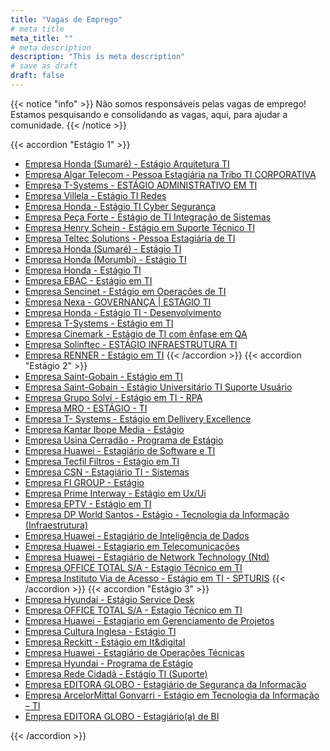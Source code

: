 ```yaml
---
title: "Vagas de Emprego"
# meta title
meta_title: ""
# meta description
description: "This is meta description"
# save as draft
draft: false
---
```


{{< notice "info" >}}
Não somos responsáveis pelas vagas de emprego! Estamos pesquisando e consolidando as vagas, aqui, para ajudar a comunidade.
{{< /notice >}}

<!-- <hr> -->
<!-- ### Estágio -->

<!-- - [Empresa XXX - XXX](https) -->

{{< accordion "Estágio 1" >}}
- [Empresa Honda (Sumaré) - Estágio Arquitetura TI](https://honda.gupy.io/job/eyJqb2JJZCI6NzUwMDUyOSwic291cmNlIjoiZ3VweV9wb3J0YWwifQ==?jobBoardSource=gupy_portal)
- [Empresa Algar Telecom - Pessoa Estagiária na Tribo TI CORPORATIVA](https://algartelecom.gupy.io/job/eyJqb2JJZCI6NzQ3MjA2OCwic291cmNlIjoiZ3VweV9wb3J0YWwifQ==?jobBoardSource=gupy_portal)
- [Empresa T-Systems - ESTÁGIO ADMINISTRATIVO EM TI](https://t-systems.gupy.io/job/eyJqb2JJZCI6NzYwMjU0MCwic291cmNlIjoiZ3VweV9wb3J0YWwifQ==?jobBoardSource=gupy_portal)
- [Empresa Villela - Estágio TI Redes](https://villelabrasilbank.gupy.io/job/eyJqb2JJZCI6NzU5OTYwNSwic291cmNlIjoiZ3VweV9wb3J0YWwifQ==?jobBoardSource=gupy_portal)
- [Empresa Honda - Estágio TI Cyber Segurança](https://honda.gupy.io/job/eyJqb2JJZCI6NzU1MzA3OSwic291cmNlIjoiZ3VweV9wb3J0YWwifQ==?jobBoardSource=gupy_portal)
- [Empresa Peça Forte - Estágio de TI Integração de Sistemas](https://gruporeal.gupy.io/job/eyJqb2JJZCI6NzU5NzQ3Mywic291cmNlIjoiZ3VweV9wb3J0YWwifQ==?jobBoardSource=gupy_portal)
- [Empresa Henry Schein - Estágio em Suporte Técnico TI](https://henryschein.gupy.io/job/eyJqb2JJZCI6NzU5NDAzNSwic291cmNlIjoiZ3VweV9wb3J0YWwifQ==?jobBoardSource=gupy_portal)
- [Empresa Teltec Solutions - Pessoa Estagiária de TI](https://teltecsolutions.gupy.io/job/eyJqb2JJZCI6NzU2NjUzOSwic291cmNlIjoiZ3VweV9wb3J0YWwifQ==?jobBoardSource=gupy_portal)
- [Empresa Honda (Sumaré) - Estágio TI](https://honda.gupy.io/job/eyJqb2JJZCI6NzU1MzA3NSwic291cmNlIjoiZ3VweV9wb3J0YWwifQ==?jobBoardSource=gupy_portal)
- [Empresa Honda (Morumbi) - Estágio TI](https://honda.gupy.io/job/eyJqb2JJZCI6NzU1MjI3Nywic291cmNlIjoiZ3VweV9wb3J0YWwifQ==?jobBoardSource=gupy_portal)
- [Empresa Honda - Estágio TI](https://honda.gupy.io/job/eyJqb2JJZCI6NzU1MjI3Nywic291cmNlIjoiZ3VweV9wb3J0YWwifQ==?jobBoardSource=gupy_portal)
- [Empresa EBAC - Estágio em TI](https://ebac.gupy.io/job/eyJqb2JJZCI6NzU2MTU0OSwic291cmNlIjoiZ3VweV9wb3J0YWwifQ==?jobBoardSource=gupy_portal)
- [Empresa Sencinet - Estágio em Operações de TI](https://sencinetbrasil.gupy.io/job/eyJqb2JJZCI6NzU0NDcwMiwic291cmNlIjoiZ3VweV9wb3J0YWwifQ==?jobBoardSource=gupy_portal)
- [Empresa Nexa - GOVERNANÇA | ESTÁGIO TI](https://nexatecnologia.gupy.io/job/eyJqb2JJZCI6NzUxMzUyOCwic291cmNlIjoiZ3VweV9wb3J0YWwifQ==?jobBoardSource=gupy_portal)
- [Empresa Honda - Estágio TI - Desenvolvimento](https://honda.gupy.io/job/eyJqb2JJZCI6NzQwNTY1NSwic291cmNlIjoiZ3VweV9wb3J0YWwifQ==?jobBoardSource=gupy_portal)
- [Empresa T-Systems - Estágio em TI](https://t-systems.gupy.io/job/eyJqb2JJZCI6NzQ5MjYzMywic291cmNlIjoiZ3VweV9wb3J0YWwifQ==?jobBoardSource=gupy_portal)
- [Empresa Cinemark - Estágio de TI com ênfase em QA](https://cinemark.gupy.io/job/eyJqb2JJZCI6NzQ5MjMxMCwic291cmNlIjoiZ3VweV9wb3J0YWwifQ==?jobBoardSource=gupy_portal)
- [Empresa Solinftec - ESTÁGIO INFRAESTRUTURA TI](https://solinftec.gupy.io/job/eyJqb2JJZCI6NzQ1ODUzMywic291cmNlIjoiZ3VweV9wb3J0YWwifQ==?jobBoardSource=gupy_portal)
- [Empresa RENNER - Estágio em TI](https://encantech.gupy.io/job/eyJqb2JJZCI6NzQ1MjA2OSwic291cmNlIjoiZ3VweV9wb3J0YWwifQ==?jobBoardSource=gupy_portal)
{{< /accordion >}}
{{< accordion "Estágio 2" >}}
- [Empresa Saint-Gobain - Estágio em TI](https://saintgobainbrasil.gupy.io/job/eyJqb2JJZCI6NzQzOTg2Nywic291cmNlIjoiZ3VweV9wb3J0YWwifQ==?jobBoardSource=gupy_portal)
- [Empresa Saint-Gobain - Estágio Universitário TI Suporte Usuário](https://saintgobainbrasil.gupy.io/job/eyJqb2JJZCI6NzQzOTg2Nywic291cmNlIjoiZ3VweV9wb3J0YWwifQ==?jobBoardSource=gupy_portal)
- [Empresa Grupo Solví - Estágio em TI - RPA](https://programaestagiosolvi.gupy.io/job/eyJqb2JJZCI6NzMyNzI4Nywic291cmNlIjoiZ3VweV9wb3J0YWwifQ==?jobBoardSource=gupy_portal)
- [Empresa MRO - ESTÁGIO - TI](https://mroativa.gupy.io/job/eyJqb2JJZCI6NzI1MTcyMSwic291cmNlIjoiZ3VweV9wb3J0YWwifQ==?jobBoardSource=gupy_portal)
- [Empresa T- Systems - Estágio em Dellivery Excellence](https://www.vagas.com.br/vagas/v2665931/estagio-em-dellivery-excellence)
- [Empresa Kantar Ibope Media - Estágio](https://www.vagas.com.br/vagas/v2665450/estagio-p-ciencias-da-computacao-processamento-de-dados-analise-de-sistemas-e-correlatos-uniestacio)
- [Empresa Usina Cerradão - Programa de Estágio](https://www.vagas.com.br/vagas/v2665229/programa-de-estagio-cerradao-colhendo-novos-talentos)
- [Empresa Huawei - Estagiário de Software e TI](https://www.vagas.com.br/vagas/v2664881/estagiario-de-software-e-ti-brazil-software-business-dept)
- [Empresa Tecfil Filtros - Estágio em TI](https://www.vagas.com.br/vagas/v2664751/estagio-em-t-i)
- [Empresa CSN - Estagiário TI - Sistemas](https://www.vagas.com.br/vagas/v2664452/estagiario-ti-sistemas)
- [Empresa FI GROUP - Estágio](https://www.vagas.com.br/vagas/v2664444/estagio-engenharia-da-computacao-analise-e-desenvolvimento-de-sistemas-ti-ou-sistemas-de-informacao)
- [Empresa Prime Interway - Estágio em Ux/Ui](https://www.vagas.com.br/vagas/v2664497/estagio-em-ux-ui)
- [Empresa EPTV - Estágio em TI](https://www.vagas.com.br/vagas/v2664015/estagio-em-t-i)
- [Empresa DP World Santos - Estágio - Tecnologia da Informação (Infraestrutura)](https://www.vagas.com.br/vagas/v2663658/estagio-tecnologia-da-informacao-infraestrutura)
- [Empresa Huawei - Estagiário de Inteligência de Dados](https://www.vagas.com.br/vagas/v2663353/estagiario-de-inteligencia-de)
- [Empresa Huawei - Estagiario em Telecomunicações](https://www.vagas.com.br/vagas/v2662957/estagiario-em-telecomunicacoes)
- [Empresa Huawei - Estagiário de Network Technology (Ntd)](https://www.vagas.com.br/vagas/v2662583/estagiario-de-network-technology-ntd)
- [Empresa OFFICE TOTAL S/A - Estagio Técnico em TI](https://www.vagas.com.br/vagas/v2662218/estagio-tecnico-em-ti)
- [Empresa Instituto Via de Acesso - Estágio em TI - SPTURIS](https://www.vagas.com.br/vagas/v2661755/estagio-em-ti-spturis)
{{< /accordion >}}
{{< accordion "Estágio 3" >}}
- [Empresa Hyundai - Estágio Service Desk](https://www.vagas.com.br/vagas/v2669416/estagio-service-desk)
- [Empresa OFFICE TOTAL S/A - Estagio Técnico em TI](https://www.vagas.com.br/vagas/v2669574/estagio-tecnico-em-ti)
- [Empresa Huawei - Estagiario em Gerenciamento de Projetos](https://www.vagas.com.br/vagas/v2668710/estagiario-em-gerenciamento-de-projetos-delivery)
- [Empresa Cultura Inglesa - Estágio TI](https://www.vagas.com.br/vagas/v2668369/estagio-ti)
- [Empresa Reckitt - Estágio em It&digital](https://www.vagas.com.br/vagas/v2667986/estagio-em-it-digital-reckitt-comercial)
- [Empresa Huawei - Estagiário de Operações Técnicas](https://www.vagas.com.br/vagas/v2668069/estagiario-de-operacoes-tecnicas)
- [Empresa Hyundai - Programa de Estágio](https://www.vagas.com.br/vagas/v2666793/programa-de-estagio-1s2025-hyundai-motor-brasil)
- [Empresa Rede Cidadã - Estágio TI (Suporte)](https://www.vagas.com.br/vagas/v2660868/estagio-ti-suporte)
- [Empresa EDITORA GLOBO - Estagiário de Segurança da Informação](https://www.vagas.com.br/vagas/v2660381/estagiario-de-seguranca-da-informacao)
- [Empresa ArcelorMittal Gonvarri - Estágio em Tecnologia da Informação – TI](https://www.vagas.com.br/vagas/v2659923/estagio-em-tecnologia-da-informacao-ti)
- [Empresa EDITORA GLOBO - Estagiário(a) de BI](https://www.vagas.com.br/vagas/v2659308/estagiario-a-de-bi)
<!-- - [Empresa XXX - XXX](https) -->
{{< /accordion >}}

<!-- {{< accordion "Efetivo" >}}

- [Empresa Itaú - ANL ENGENHARIA TI SR - PRIVATE](https://vemproitau.gupy.io/job/eyJqb2JJZCI6NjY1ODI2OSwic291cmNlIjoiZ3VweV9wb3J0YWwifQ==?jobBoardSource=gupy_portal)
- [Empresa Alper Carreiras - ANALISTA INFRAESTRUTURA TI I](https://alpercarreiras.gupy.io/job/eyJqb2JJZCI6NjYxNTE1MCwic291cmNlIjoiZ3VweV9wb3J0YWwifQ==?jobBoardSource=gupy_portal)
- [Empresa Beyond HR - Assistente/Analista de TI](https://beyondhr.gupy.io/job/eyJqb2JJZCI6NjY5MTY4MCwic291cmNlIjoiZ3VweV9wb3J0YWwifQ==?jobBoardSource=gupy_portal)
- [Empresa Grupo Elo - Assistente/Analista de TI](https://grupoelo.gupy.io/job/eyJqb2JJZCI6NjY4MzQ4Niwic291cmNlIjoiZ3VweV9wb3J0YWwifQ==?jobBoardSource=gupy_portal)
- [Empresa Bradesco - Especialista em Infraestrutura de TI](https://pageoutsourcingbr.gupy.io/job/eyJqb2JJZCI6NjY3ODAyOSwic291cmNlIjoiZ3VweV9wb3J0YWwifQ==?jobBoardSource=gupy_portal)
- [Empresa Tivit - Analista de TI PL - N1](https://tivit.gupy.io/job/eyJqb2JJZCI6NjY1MzM2MSwic291cmNlIjoiZ3VweV9wb3J0YWwifQ==?jobBoardSource=gupy_portal)
- [Empresa Tivit - Analista de TI JR - N1](https://tivit.gupy.io/job/eyJqb2JJZCI6NjY1MzIxMCwic291cmNlIjoiZ3VweV9wb3J0YWwifQ==?jobBoardSource=gupy_portal)
- [Empresa REFIT - Analista Desenvolvedor de Sistemas](https://www.vagas.com.br/vagas/v2607594/analista-desenvolvedor-de-sistemas)
- [Empresa TOTVS - Analista de Qualidade de Software Pleno - QA](https://www.vagas.com.br/vagas/v2607870/analista-de-qualidade-de-software-pleno-qa)
- [Empresa Hospital Pequeno Príncipe - Desenvolvedor de Sistemas I](https://www.vagas.com.br/vagas/v2607907/desenvolvedor-de-sistemas-i)
- [Empresa TOTVS - Analista de Arquitetura Digital Pleno](https://www.vagas.com.br/vagas/v2607612/analista-de-arquitetura-digital-pleno)
- [Empresa Hospital Pequeno Príncipe - Analista de Suporte I](https://www.vagas.com.br/vagas/v2607878/analista-de-suporte-i)
- [Empresa TOTVS - Pessoa Desenvolvedora Advpl Sênior](https://www.vagas.com.br/vagas/v2607669/pessoa-desenvolvedora-advpl-senior)
- [Empresa TOTVS - Pessoa Desenvolvedora Front End Pleno](https://www.vagas.com.br/vagas/v2607654/pessoa-desenvolvedora-front-end-pleno)
- [Empresa Hospital Pequeno Príncipe - Analista de Dados I](https://www.vagas.com.br/vagas/v2607890/analista-de-dados-i)
- [Empresa AMAGGI - Analista de Sistemas | Desenvolvedor .net](https://www.vagas.com.br/vagas/v2607154/analista-de-sistemas-desenvolvedor-net)
- [Empresa UniSul - Técnico em Suporte de TI](https://www.vagas.com.br/vagas/v2607558/tecnico-em-suporte-de-ti)
- [Empresa A.C.Camargo Cancer Center - Supervisor de Dados III](https://www.vagas.com.br/vagas/v2606652/supervisor-de-dados-iii)
- [Empresa TOTVS - Pessoa Executiva de Inside Sales I](https://www.vagas.com.br/vagas/v2606815/pessoa-executiva-de-inside-sales-i)
- [Empresa TOTVS - Desenvolvedor de Software Back-End Pleno - Java](https://www.vagas.com.br/vagas/v2606662/desenvolvedor-de-software-back-end-pleno-java)
- [Empresa Elera Renováveis - Analista Pl Infraestrutura](https://www.vagas.com.br/vagas/v2606689/analista-pl-infraestrutura)
- [Empresa TOTVS - Analista de Segurança da Informação Pleno](https://www.vagas.com.br/vagas/v2606684/analista-de-seguranca-da-informacao-pleno)
- [Empresa TOTVS - Especialista de Segurança da Informação](https://www.vagas.com.br/vagas/v2606691/especialista-de-seguranca-da-informacao)
- [Empresa Convergint Brasil - Analista Programador Sdai](https://www.vagas.com.br/vagas/v2590942/analista-programador-sdai)
- [Empresa RTM - Analista de Infraestrutura Jr.](https://www.vagas.com.br/vagas/v2607109/analista-de-infraestrutura-jr)
- [Empresa TOTVS - Especialista Fullstack](https://www.vagas.com.br/vagas/v2607029/especialista-fullstack)

{{< /accordion >}} -->
